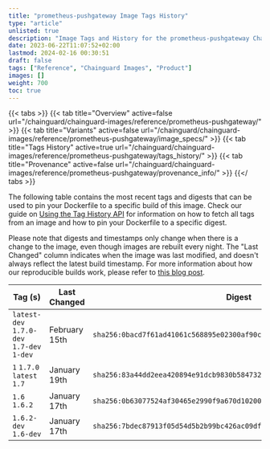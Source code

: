 ```yaml
---
title: "prometheus-pushgateway Image Tags History"
type: "article"
unlisted: true
description: "Image Tags and History for the prometheus-pushgateway Chainguard Image"
date: 2023-06-22T11:07:52+02:00
lastmod: 2024-02-16 00:30:51
draft: false
tags: ["Reference", "Chainguard Images", "Product"]
images: []
weight: 700
toc: true
---
```


{{< tabs >}}
{{< tab title="Overview" active=false url="/chainguard/chainguard-images/reference/prometheus-pushgateway/" >}}
{{< tab title="Variants" active=false url="/chainguard/chainguard-images/reference/prometheus-pushgateway/image_specs/" >}}
{{< tab title="Tags History" active=true url="/chainguard/chainguard-images/reference/prometheus-pushgateway/tags_history/" >}}
{{< tab title="Provenance" active=false url="/chainguard/chainguard-images/reference/prometheus-pushgateway/provenance_info/" >}}
{{</ tabs >}}

The following table contains the most recent tags and digests that can be used to pin your Dockerfile to a specific build of this image. Check our guide on [Using the Tag History API](/chainguard/chainguard-images/using-the-tag-history-api/) for information on how to fetch all tags from an image and how to pin your Dockerfile to a specific digest.

Please note that digests and timestamps only change when there is a change to the image, even though images are rebuilt every night. The "Last Changed" column indicates when the image was last modified, and doesn't always reflect the latest build timestamp. For more information about how our reproducible builds work, please refer to [this blog post](https://www.chainguard.dev/unchained/reproducing-chainguards-reproducible-image-builds).

| Tag (s)                                     | Last Changed  | Digest                                                                    |
|---------------------------------------------|---------------|---------------------------------------------------------------------------|
|  `latest-dev` `1.7.0-dev` `1.7-dev` `1-dev` | February 15th | `sha256:0bacd7f61ad41061c568895e02300af90c45198196919e43adcc8aa1a81c3768` |
|  `1` `1.7.0` `latest` `1.7`                 | January 19th  | `sha256:83a44dd2eea420894e91dcb9830b584732e90f10ba68670d3aa2b9711d134529` |
|  `1.6` `1.6.2`                              | January 17th  | `sha256:0b63077524af30465e2990f9a670d1020042c18aac25c592156e00765f72fed7` |
|  `1.6.2-dev` `1.6-dev`                      | January 17th  | `sha256:7bdec87913f05d54d5b2b99bc426ac09df63594add8632b6170ff715017faaf4` |

